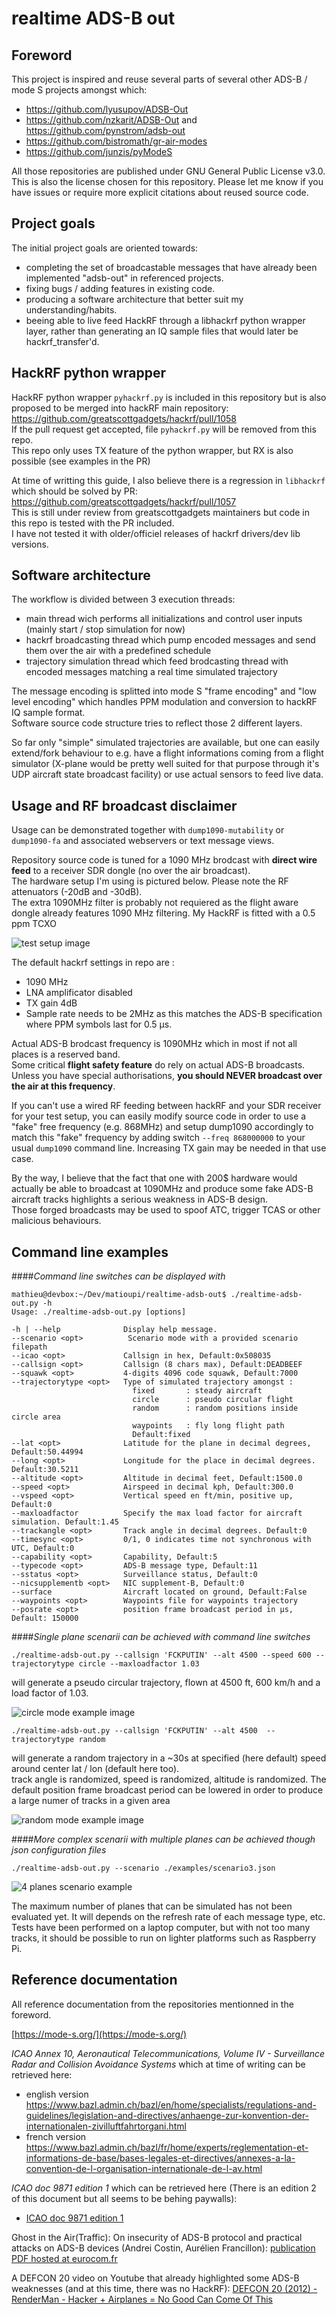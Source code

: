 # realtime ADS-B out

## Foreword

This project is inspired and reuse several parts of several other ADS-B / mode S projects amongst which:

- https://github.com/lyusupov/ADSB-Out
- https://github.com/nzkarit/ADSB-Out and https://github.com/pynstrom/adsb-out
- https://github.com/bistromath/gr-air-modes
- https://github.com/junzis/pyModeS

All those repositories are published under GNU General Public License v3.0. This is also the license chosen for this repository.
Please let me know if you have issues or require more explicit citations about reused source code.

## Project goals

The initial project goals are oriented towards:

- completing the set of broadcastable messages that have already been implemented "adsb-out" in referenced projects.
- fixing bugs / adding features in existing code.
- producing a software architecture that better suit my understanding/habits.
- beeing able to live feed HackRF through a libhackrf python wrapper layer, rather than generating an IQ sample files that would later be hackrf_transfer'd.

## HackRF python wrapper

HackRF python wrapper `pyhackrf.py` is included in this repository but is also proposed to be merged into hackRF main repository: https://github.com/greatscottgadgets/hackrf/pull/1058  
If the pull request get accepted, file `pyhackrf.py` will be removed from this repo.  
This repo only uses TX feature of the python wrapper, but RX is also possible (see examples in the PR)

At time of writting this guide, I also believe there is a regression in `libhackrf` which should be solved by PR: https://github.com/greatscottgadgets/hackrf/pull/1057  
This is still under review from greatscottgadgets maintainers but code in this repo is tested with the PR included.  
I have not tested it with older/officiel releases of hackrf drivers/dev lib versions.

## Software architecture

The workflow is divided between 3 execution threads:

- main thread wich performs all initializations and control user inputs (mainly start / stop simulation for now)
- hackrf broadcasting thread which pump encoded messages and send them over the air with a predefined schedule
- trajectory simulation thread which feed brodcasting thread with encoded messages matching a real time simulated trajectory

The message encoding is splitted into mode S "frame encoding" and "low level encoding" which handles PPM modulation and conversion to hackRF IQ sample format.  
Software source code structure tries to reflect those 2 different layers.

So far only "simple" simulated trajectories are available, but one can easily extend/fork behaviour to e.g. have a flight informations coming from a flight simulator (X-plane would be pretty well suited for that purpose through it's UDP aircraft state broadcast facility) or use actual sensors to feed live data.

## Usage and RF broadcast disclaimer

Usage can be demonstrated together with `dump1090-mutability` or `dump1090-fa` and associated webservers or text message views.

Repository source code is tuned for a 1090 MHz brodcast with **direct wire feed** to a receiver SDR dongle (no over the air broadcast).  
The hardware setup I'm using is pictured below. Please note the RF attenuators (-20dB and -30dB).  
The extra 1090MHz filter is probably not requiered as the flight aware dongle already features 1090 MHz filtering.
My HackRF is fitted with a 0.5 ppm TCXO

![test setup image](./images/test-setup.jpg "test setup")

The default hackrf settings in repo are :
- 1090 MHz
- LNA amplificator disabled
- TX gain 4dB
- Sample rate needs to be 2MHz as this matches the ADS-B specification where PPM symbols last for 0.5 µs.

Actual ADS-B brodcast frequency is 1090MHz which in most if not all places is a reserved band.  
Some critical **flight safety feature** do rely on actual ADS-B broadcasts.  
Unless you have special authorisations, **you should NEVER broadcast over the air at this frequency**.

If you can't use a wired RF feeding between hackRF and your SDR receiver for your test setup, you can easily modify source code in order to use a "fake" free frequency (e.g. 868MHz) and setup dump1090 accordingly to match this "fake" frequency by adding switch `--freq 868000000` to your usual `dump1090` command line. Increasing TX gain may be needed in that use case.

By the way, I believe that the fact that one with 200$ hardware would actually be able to broadcast at 1090MHz and produce some fake ADS-B aircraft tracks highlights a serious weakness in ADS-B design.  
Those forged broadcasts may be used to spoof ATC, trigger TCAS or other malicious behaviours.

## Command line examples

####*Command line switches can be displayed with*  

```
mathieu@devbox:~/Dev/matioupi/realtime-adsb-out$ ./realtime-adsb-out.py -h
Usage: ./realtime-adsb-out.py [options]

-h | --help              Display help message.
--scenario <opt>          Scenario mode with a provided scenario filepath
--icao <opt>             Callsign in hex, Default:0x508035
--callsign <opt>         Callsign (8 chars max), Default:DEADBEEF
--squawk <opt>           4-digits 4096 code squawk, Default:7000
--trajectorytype <opt>   Type of simulated trajectory amongst :
                           fixed       : steady aircraft
                           circle      : pseudo circular flight
                           random      : random positions inside circle area
                           waypoints   : fly long flight path
                           Default:fixed
--lat <opt>              Latitude for the plane in decimal degrees, Default:50.44994
--long <opt>             Longitude for the place in decimal degrees. Default:30.5211
--altitude <opt>         Altitude in decimal feet, Default:1500.0
--speed <opt>            Airspeed in decimal kph, Default:300.0
--vspeed <opt>           Vertical speed en ft/min, positive up, Default:0
--maxloadfactor          Specify the max load factor for aircraft simulation. Default:1.45
--trackangle <opt>       Track angle in decimal degrees. Default:0
--timesync <opt>         0/1, 0 indicates time not synchronous with UTC, Default:0
--capability <opt>       Capability, Default:5
--typecode <opt>         ADS-B message type, Default:11
--sstatus <opt>          Surveillance status, Default:0
--nicsupplementb <opt>   NIC supplement-B, Default:0
--surface                Aircraft located on ground, Default:False
--waypoints <opt>        Waypoints file for waypoints trajectory
--posrate <opt>          position frame broadcast period in µs, Default: 150000
```

####*Single plane scenarii can be achieved with command line switches*  

`./realtime-adsb-out.py --callsign 'FCKPUTIN' --alt 4500 --speed 600 --trajectorytype circle --maxloadfactor 1.03`

will generate a pseudo circular trajectory, flown at 4500 ft, 600 km/h and a load factor of 1.03.

![circle mode example image](./images/adsb-out-circle.png "circle mode example")

`./realtime-adsb-out.py --callsign 'FCKPUTIN' --alt 4500  --trajectorytype random`

will generate a random trajectory in a ~30s at specified (here default) speed around center lat / lon (default here too).  
track angle is randomized, speed is randomized, altitude is randomized. The default position frame broadcast period can be lowered in order to
produce a large numer of tracks in a given area

![random mode example image](./images/adsb-out-random.png "random mode example")

####*More complex scenarii with multiple planes can be achieved though json configuration files*  

`./realtime-adsb-out.py --scenario ./examples/scenario3.json`  
  
![4 planes scenario example](./images/adsb-out-scenario3.png "4 planes scenario example")

The maximum number of planes that can be simulated has not been evaluated yet. It will depends on the refresh rate of each message type, etc.
Tests have been performed on a laptop computer, but with not too many tracks, it should be possible to run on lighter platforms such as Raspberry Pi.  

## Reference documentation

All reference documentation from the repositories mentionned in the foreword.

[https://mode-s.org/](https://mode-s.org/)

*ICAO Annex 10, Aeronautical Telecommunications, Volume IV - Surveillance Radar and Collision Avoidance Systems* which at time of writing can be retrieved here:
- english version https://www.bazl.admin.ch/bazl/en/home/specialists/regulations-and-guidelines/legislation-and-directives/anhaenge-zur-konvention-der-internationalen-zivilluftfahrtorgani.html
- french version https://www.bazl.admin.ch/bazl/fr/home/experts/reglementation-et-informations-de-base/bases-legales-et-directives/annexes-a-la-convention-de-l-organisation-internationale-de-l-av.html  

*ICAO doc 9871 edition 1* which can be retrieved here (There is an edition 2 of this document but all seems to be behing paywalls):
- [ICAO doc 9871 edition 1](http://www.aviationchief.com/uploads/9/2/0/9/92098238/icao_doc_9871_-_technical_provisions_for_mode_s_-_advanced_edition_1.pdf)  
  
Ghost in the Air(Traffic): On insecurity of ADS-B protocol and practical attacks on ADS-B devices (Andrei Costin, Aurélien Francillon):
[publication PDF hosted at eurocom.fr](https://www.s3.eurecom.fr/docs/bh12us_costin.pdf)

A DEFCON 20 video on Youtube that already highlighted some ADS-B weaknesses (and at this time, there was no HackRF):
[DEFCON 20 (2012) - RenderMan - Hacker + Airplanes = No Good Can Come Of This](https://www.youtube.com/watch?v=mY2uiLfXmaI)
